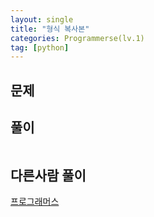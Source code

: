 ```yaml
---
layout: single
title: "형식 복사본"
categories: Programmerse(lv.1)
tag: [python]
---
```


## 문제



## 풀이

```python

```





## 다른사람 풀이

<a href="">프로그래머스
